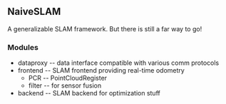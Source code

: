 ## NaiveSLAM

A generalizable SLAM framework. But there is still a far way to go!

### Modules

* dataproxy -- data interface compatible with various comm protocols
* frontend  -- SLAM frontend providing real-time odometry
    * PCR       -- PointCloudRegister
    * filter    -- for sensor fusion
* backend   -- SLAM backend for optimization stuff

